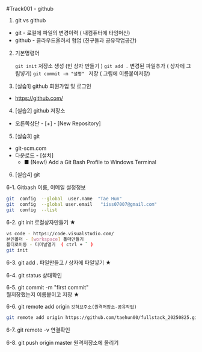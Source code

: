 #Track001 -  github
1. git  vs  github
- git - 로컬에 파일의 변경이력 ( 내컴퓨터에 타임머신)
- github - 클라우드올려서 협업 (친구들과 공유작업공간)

2. 기본명령어

   `git init`  저장소 생성   (빈 상자 만들기 )
   `git add .`  변경된 파일추가 ( 상자에 그림넣기)
   `git commit -m "설명" `  저장 ( 그림에 이름붙여저장)

3. [실습1] github 회원가입 및 로그인
 -  https://github.com/

4. [실습2] github 저장소
-  오른쪽상단 - [+] - [New Repository]

5. [실습3] git
- git-scm.com
- 다운로드 - [설치] 
   - ■ (New!) Add a Git Bash Profile to Windows Terminal

6. [실습4] git 

6-1.  Gitbash   이름, 이메일 설정정보 
```bash
git  config  --global  user.name  "Tae Hun"
git  config  --global user.email   "iiss07007@gmail.com"
git  config  --list
```
6-2.  git init    로컬상자만들기 ★
```bash
vs code - https://code.visualstudio.com/
본인폴더 - [workspace] 폴더만들기
폴더로이동 - 터미널열기  ( ctrl + ` )
git init 
```

6-3.  git add .  파일만들고 / 상자에 파일넣기  ★

6-4.  git status  상태확인

6-5.  git commit  -m "first commit"  
   뭘저장했는지 이름붙이고 저장  ★

6-6.  git  remote  add  origin   `깃허브주소(원격저장소-공유작업)`

```bash
git remote add origin https://github.com/taehun00/fullstack_20250825.git
```

6-7.  git  remote  -v  연결확인

6-8.  git  push origin master   원격저장소에 올리기






















